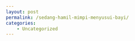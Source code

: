 ```yaml
---
layout: post
permalink: /sedang-hamil-mimpi-menyusui-bayi/
categories:
    - Uncategorized
---
```



